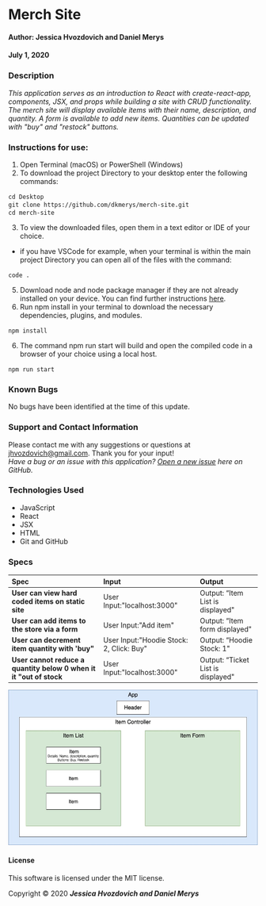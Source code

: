 # **Merch Site**

#### Author: **Jessica Hvozdovich and Daniel Merys**
#### July 1, 2020

### Description

_This application serves as an introduction to React with create-react-app, components, JSX, and props while building a site with CRUD functionality. The merch site will display available items with their name, description, and quantity. A form is available to add new items. Quantities can be updated with "buy" and "restock" buttons._

### Instructions for use:

1. Open Terminal (macOS) or PowerShell (Windows)
2. To download the project Directory to your desktop enter the following commands:
```
cd Desktop
git clone https://github.com/dkmerys/merch-site.git
cd merch-site
```
3. To view the downloaded files, open them in a text editor or IDE of your choice.
* if you have VSCode for example, when your terminal is within the main project Directory you can open all of the files with the command:
```
code .
```
5. Download node and node package manager if they are not already installed on your device. You can find further instructions [here](https://www.learnhowtoprogram.com/intermediate-javascript/getting-started-with-javascript-8d3b52cf-3755-481d-80c5-46f1d3a8ffeb/installing-node-js-14f2721a-61e0-44b3-af1f-73f17348c8f4).
5. Run npm install in your terminal to download the necessary dependencies, plugins, and modules.
```
npm install
```
6. The command npm run start will build and open the compiled code in a browser of your choice using a local host.
```
npm run start
```

### Known Bugs

No bugs have been identified at the time of this update.

### Support and Contact Information

Please contact me with any suggestions or questions at jhvozdovich@gmail.com. Thank you for your input!  
_Have a bug or an issue with this application? [Open a new issue](https://github.com/dkmerys/merch-site/issues) here on GitHub._

### Technologies Used

* JavaScript
* React
* JSX
* HTML
* Git and GitHub

### Specs
| Spec | Input | Output |
| :------------- | :------------- | :------------- |
| **User can view hard coded items on static site** | User Input:"localhost:3000" | Output: “Item List is displayed" |
| **User can add items to the store via a form** | User Input:"Add item" | Output: “Item form displayed" |
| **User can decrement item quantity with 'buy"** | User Input:"Hoodie Stock: 2, Click: Buy" | Output: “Hoodie Stock: 1" |
| **User cannot reduce a quantity below 0 when it it "out of stock** | User Input:"localhost:3000" | Output: “Ticket List is displayed" |

![Diagram of React views](public/MerchSiteDiagram.jpg)

#### License

This software is licensed under the MIT license.

Copyright © 2020 **_Jessica Hvozdovich and Daniel Merys_**